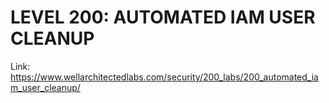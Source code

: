 # LEVEL 200: AUTOMATED IAM USER CLEANUP

Link: https://www.wellarchitectedlabs.com/security/200_labs/200_automated_iam_user_cleanup/
